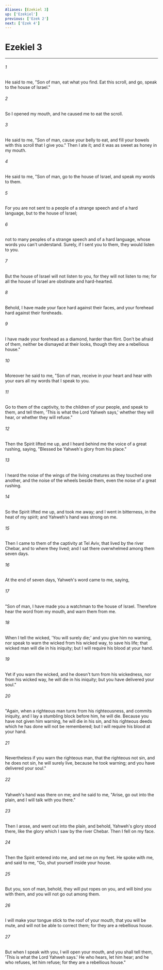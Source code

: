 ```yaml
---
Aliases: [Ezekiel 3]
up: ['Ezekiel']
previous: ['Ezek 2']
next: ['Ezek 4']
---
```

# Ezekiel 3
***





###### 1 

He said to me, "Son of man, eat what you find. Eat this scroll, and go, speak to the house of Israel." 



###### 2 

So I opened my mouth, and he caused me to eat the scroll. 



###### 3 

He said to me, "Son of man, cause your belly to eat, and fill your bowels with this scroll that I give you." Then I ate it; and it was as sweet as honey in my mouth. 



###### 4 

He said to me, "Son of man, go to the house of Israel, and speak my words to them. 



###### 5 

For you are not sent to a people of a strange speech and of a hard language, but to the house of Israel; 



###### 6 

not to many peoples of a strange speech and of a hard language, whose words you can't understand. Surely, if I sent you to them, they would listen to you. 



###### 7 

But the house of Israel will not listen to you, for they will not listen to me; for all the house of Israel are obstinate and hard-hearted. 



###### 8 

Behold, I have made your face hard against their faces, and your forehead hard against their foreheads. 



###### 9 

I have made your forehead as a diamond, harder than flint. Don't be afraid of them, neither be dismayed at their looks, though they are a rebellious house." 



###### 10 

Moreover he said to me, "Son of man, receive in your heart and hear with your ears all my words that I speak to you. 



###### 11 

Go to them of the captivity, to the children of your people, and speak to them, and tell them, 'This is what the Lord Yahweh says,' whether they will hear, or whether they will refuse." 



###### 12 

Then the Spirit lifted me up, and I heard behind me the voice of a great rushing, saying, "Blessed be Yahweh's glory from his place." 



###### 13 

I heard the noise of the wings of the living creatures as they touched one another, and the noise of the wheels beside them, even the noise of a great rushing. 



###### 14 

So the Spirit lifted me up, and took me away; and I went in bitterness, in the heat of my spirit; and Yahweh's hand was strong on me. 



###### 15 

Then I came to them of the captivity at Tel Aviv, that lived by the river Chebar, and to where they lived; and I sat there overwhelmed among them seven days. 



###### 16 

At the end of seven days, Yahweh's word came to me, saying, 



###### 17 

"Son of man, I have made you a watchman to the house of Israel. Therefore hear the word from my mouth, and warn them from me. 



###### 18 

When I tell the wicked, 'You will surely die;' and you give him no warning, nor speak to warn the wicked from his wicked way, to save his life; that wicked man will die in his iniquity; but I will require his blood at your hand. 



###### 19 

Yet if you warn the wicked, and he doesn't turn from his wickedness, nor from his wicked way, he will die in his iniquity; but you have delivered your soul." 



###### 20 

"Again, when a righteous man turns from his righteousness, and commits iniquity, and I lay a stumbling block before him, he will die. Because you have not given him warning, he will die in his sin, and his righteous deeds which he has done will not be remembered; but I will require his blood at your hand. 



###### 21 

Nevertheless if you warn the righteous man, that the righteous not sin, and he does not sin, he will surely live, because he took warning; and you have delivered your soul." 



###### 22 

Yahweh's hand was there on me; and he said to me, "Arise, go out into the plain, and I will talk with you there." 



###### 23 

Then I arose, and went out into the plain, and behold, Yahweh's glory stood there, like the glory which I saw by the river Chebar. Then I fell on my face. 



###### 24 

Then the Spirit entered into me, and set me on my feet. He spoke with me, and said to me, "Go, shut yourself inside your house. 



###### 25 

But you, son of man, behold, they will put ropes on you, and will bind you with them, and you will not go out among them. 



###### 26 

I will make your tongue stick to the roof of your mouth, that you will be mute, and will not be able to correct them; for they are a rebellious house. 



###### 27 

But when I speak with you, I will open your mouth, and you shall tell them, 'This is what the Lord Yahweh says.' He who hears, let him hear; and he who refuses, let him refuse; for they are a rebellious house."
